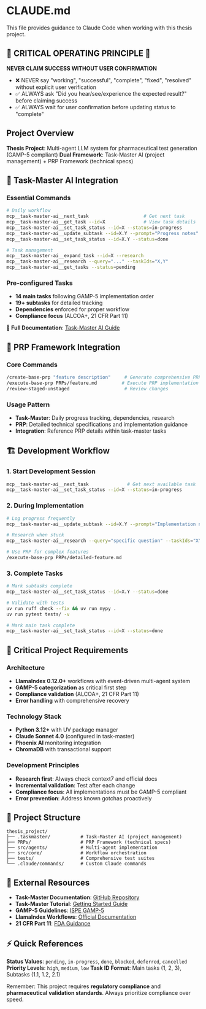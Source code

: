 # CLAUDE.md

This file provides guidance to Claude Code when working with this thesis project.

## 🚨 CRITICAL OPERATING PRINCIPLE 🚨

**NEVER CLAIM SUCCESS WITHOUT USER CONFIRMATION**

- ❌ NEVER say "working", "successful", "complete", "fixed", "resolved" without explicit user verification
- ✅ ALWAYS ask "Did you hear/see/experience the expected result?" before claiming success
- ✅ ALWAYS wait for user confirmation before updating status to "complete"

## Project Overview

**Thesis Project**: Multi-agent LLM system for pharmaceutical test generation (GAMP-5 compliant)
**Dual Framework**: Task-Master AI (project management) + PRP Framework (technical specs)

## 🎯 Task-Master AI Integration

### Essential Commands
```bash
# Daily workflow
mcp__task-master-ai__next_task                    # Get next task
mcp__task-master-ai__get_task --id=X              # View task details
mcp__task-master-ai__set_task_status --id=X --status=in-progress
mcp__task-master-ai__update_subtask --id=X.Y --prompt="Progress notes"
mcp__task-master-ai__set_task_status --id=X.Y --status=done

# Task management
mcp__task-master-ai__expand_task --id=X --research
mcp__task-master-ai__research --query="..." --taskIds="X,Y"
mcp__task-master-ai__get_tasks --status=pending
```

### Pre-configured Tasks
- **14 main tasks** following GAMP-5 implementation order
- **19+ subtasks** for detailed tracking
- **Dependencies** enforced for proper workflow
- **Compliance focus** (ALCOA+, 21 CFR Part 11)

**📖 Full Documentation**: [Task-Master AI Guide](https://github.com/eyaltoledano/claude-task-master/blob/main/docs/tutorial.md)

## 🔧 PRP Framework Integration

### Core Commands
```bash
/create-base-prp "feature description"     # Generate comprehensive PRPs
/execute-base-prp PRPs/feature.md         # Execute PRP implementation
/review-staged-unstaged                    # Review changes
```

### Usage Pattern
- **Task-Master**: Daily progress tracking, dependencies, research
- **PRP**: Detailed technical specifications and implementation guidance
- **Integration**: Reference PRP details within task-master tasks

## 🏗️ Development Workflow

### 1. Start Development Session
```bash
mcp__task-master-ai__next_task              # Get next available task
mcp__task-master-ai__set_task_status --id=X --status=in-progress
```

### 2. During Implementation
```bash
# Log progress frequently
mcp__task-master-ai__update_subtask --id=X.Y --prompt="Implementation notes"

# Research when stuck
mcp__task-master-ai__research --query="specific question" --taskIds="X"

# Use PRP for complex features
/execute-base-prp PRPs/detailed-feature.md
```

### 3. Complete Tasks
```bash
# Mark subtasks complete
mcp__task-master-ai__set_task_status --id=X.Y --status=done

# Validate with tests
uv run ruff check --fix && uv run mypy .
uv run pytest tests/ -v

# Mark main task complete
mcp__task-master-ai__set_task_status --id=X --status=done
```

## 🧪 Critical Project Requirements

### Architecture
- **LlamaIndex 0.12.0+** workflows with event-driven multi-agent system
- **GAMP-5 categorization** as critical first step
- **Compliance validation** (ALCOA+, 21 CFR Part 11)
- **Error handling** with comprehensive recovery

### Technology Stack
- **Python 3.12+** with UV package manager
- **Claude Sonnet 4.0** (configured in task-master)
- **Phoenix AI** monitoring integration
- **ChromaDB** with transactional support

### Development Principles
- **Research first**: Always check context7 and official docs
- **Incremental validation**: Test after each change
- **Compliance focus**: All implementations must be GAMP-5 compliant
- **Error prevention**: Address known gotchas proactively

## 📂 Project Structure
```
thesis_project/
├── .taskmaster/           # Task-Master AI (project management)
├── PRPs/                  # PRP Framework (technical specs)
├── src/agents/            # Multi-agent implementation
├── src/core/              # Workflow orchestration
├── tests/                 # Comprehensive test suites
└── .claude/commands/      # Custom Claude commands
```

## 🔗 External Resources

- **Task-Master Documentation**: [GitHub Repository](https://github.com/eyaltoledano/claude-task-master)
- **Task-Master Tutorial**: [Getting Started Guide](https://github.com/eyaltoledano/claude-task-master/blob/main/docs/tutorial.md)
- **GAMP-5 Guidelines**: [ISPE GAMP-5](https://ispe.org/publications/guidance-documents/gamp-5)
- **LlamaIndex Workflows**: [Official Documentation](https://docs.llamaindex.ai/en/stable/module_guides/workflow/)
- **21 CFR Part 11**: [FDA Guidance](https://www.fda.gov/regulatory-information/search-fda-guidance-documents/part-11-electronic-records-electronic-signatures-scope-and-application)

## ⚡ Quick References

**Status Values**: `pending`, `in-progress`, `done`, `blocked`, `deferred`, `cancelled`
**Priority Levels**: `high`, `medium`, `low`
**Task ID Format**: Main tasks (1, 2, 3), Subtasks (1.1, 1.2, 2.1)

Remember: This project requires **regulatory compliance** and **pharmaceutical validation standards**. Always prioritize compliance over speed.